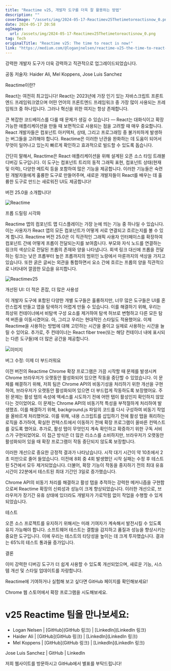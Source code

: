 ```yaml
---
title: "Reactime v25, 개발자 도구를 더욱 잘 활용하는 방법"
description: ""
coverImage: "/assets/img/2024-05-17-Reactimev25Thetimetoreactisnow_0.png"
date: 2024-05-17 20:58
ogImage: 
  url: /assets/img/2024-05-17-Reactimev25Thetimetoreactisnow_0.png
tag: Tech
originalTitle: "Reactime v25: The time to react is now!"
link: "https://medium.com/@loganjnelsen/reactime-v25-the-time-to-react-is-now-ace90e45a9c7"
---
```



강력한 개발자 도구가 더욱 강력하고 직관적으로 업그레이드되었습니다.

공동 저술자: Haider Ali, Mel Koppens, Jose Luis Sanchez

Reactime이란?

React는 여전히 최고입니다! React는 2023년에 가장 인기 있는 자바스크립트 프론트엔드 프레임워크였으며 어떤 언어의 프론트엔드 프레임워크 중 가장 많이 사용되는 프레임워크 중 하나입니다. 그러나 혁신을 위한 여지는 항상 존재합니다.

<div class="content-ad"></div>

큰 복잡한 코드베이스를 다룰 때 문제가 생길 수 있습니다 — React는 대화식이고 확장 가능한 애플리케이션을 만들 때 보편적으로 사용되는 점을 고려할 때 매우 중요합니다. React 개발자들은 컴포넌트 아키텍처, 상태, 그리고 프로그래밍 중 불가피하게 발생하는 버그들을 고려해야 합니다. Reactime은 이러한 난관을 완화하는 데 도움이 되어서 무엇이 일어나고 있는지 빠르게 확인하고 효과적으로 빌드할 수 있도록 돕습니다.

간단히 말해서, Reactime은 React 애플리케이션을 위해 설계된 오픈 소스 타임 트래블 디버깅 도구입니다. 이 도구는 컴포넌트 트리의 동적 그래픽 표현, 컴포넌트 상태(현재 및 이력), 다양한 메트릭 등을 포함하여 많은 기능을 제공합니다. 이러한 기능들은 숙련된 개발자들에게 훌륭한 도구로 만들어주며, 새로운 개발자들이 React를 배우는 데 훌륭한 도구로 만드는 새로워진 UI도 제공합니다!

버전 25.0을 소개합니다!

![Reactime](https://miro.medium.com/v2/resize:fit:1400/1*mWtM2Ad_D4rwpHggQv3JYQ.gif)

<div class="content-ad"></div>

프롭 드릴링 시각화

Reactime 앱의 컴포넌트 맵 디스플레이는 가장 눈에 띄는 기능 중 하나일 수 있습니다. 이는 사용자가 React 앱의 모든 컴포넌트가 어떻게 서로 연결되고 흐르는지를 볼 수 있게 합니다. Reactime 버전 25.0은 이 직관적인 그래픽 사용자 인터페이스를 확장하여 컴포넌트 간에 어떻게 프롭이 전달되는지를 보여줍니다. 부모와 자식 노드를 연결하는 링크의 색상으로 전달된 프롭의 존재와 양을 나타냅니다. 회색 링크 대신에 프롭을 전달하는 링크는 낮은 프롭부터 높은 프롭까지의 범위인 노랑에서 마룬까지의 색상을 가지고 있습니다. 또한 굵은 글씨는 외관을 통합하면서 요소 간에 흐르는 프롭의 양을 직관적으로 나타내어 깔끔한 모습을 유지합니다.

![Reactimev25](/assets/img/2024-05-17-Reactimev25Thetimetoreactisnow_0.png)

개선된 UI: 더 적은 혼잡, 더 많은 사용성

<div class="content-ad"></div>

이 개발자 도구에 포함된 다양한 개별 도구들은 훌륭하지만, 너무 많은 도구들은 UI를 혼란스럽게 만들고 앱을 탐색하기 어렵게 만들 수 있습니다. 이를 해결하기 위해, 우리는 최상위 컨테이너에서 비탐색 구성 요소를 제거하여 탐색 허브로 변형하고 다른 모든 탐색 버튼을 이동시켰어요. 아, 그리고 우리는 현대적인 스타일도 적용했어요. 이제 Reactime을 사용하는 방법에 대해 고민하는 시간을 줄이고 실제로 사용하는 시간을 늘릴 수 있어요. 추가로, 주 컨테이너는 React fiber tree(또는 해당 컨테이너 내에 표시되는 다른 도구들)에 더 많은 공간을 제공합니다.

![이미지](/assets/img/2024-05-17-Reactimev25Thetimetoreactisnow_1.png)

버그 수정: 이제 더 부드러워요

이전 버전의 Reactime Chrome 확장 프로그램은 가끔 시작할 때 문제를 발생시켜 Chrome 브라우저가 오랫동안 활성화되어 있으면 작동을 중단할 수 있었습니다. 이 문제를 해결하기 위해, 저희 팀은 Chrome API의 비동기성을 처리하기 위한 개선을 구현하여, 브라우저가 오랫동안 활성화되어 있으면 더 부드럽게 작동하도록 보장했어요. 주된 문제는 활성 탭의 속성에 액세스를 시도하기 전에 어떤 탭이 활성인지 확인하지 않았다는 것이었어요. 이 문제는 Chrome API의 비동기적 특성을 부적절하게 처리하여 발생했죠. 이를 해결하기 위해, background.js 파일의 코드를 다시 구성하여 비동기 작업을 올바르게 처리했어요. 이를 위해, 내용 스크립트를 삽입하기 전에 활성 탭을 쿼리하는 로직을 추가하여, 확실한 컨텍스트에서 이동하기 전에 확장 프로그램이 올바른 컨텍스트를 갖도록 했어요. 추가로, 활성 탭이 무엇인지 계속 확인하고 확증하기 위한 구독 서비스가 구현되었어요. 이 접근 방식은 더 많은 리소스를 소비하지만, 브라우저가 오랫동안 활성화되어 있을 때 확장 프로그램이 작동 중단되지 않도록 보장합니다.

<div class="content-ad"></div>

이러한 개선으로 중요한 긍정적 결과가 나타났습니다. 시작 대기 시간이 약 10초에서 2초 미만으로 줄어 들었습니다. 이전에 8회 중 4회 발생했던 시작 실패는 수정 후 테스트된 5건에서 모두 제거되었습니다. 더불어, 확장 기능이 작동을 중지하기 전의 최대 유휴 시간이 22분에서 테스트된 최대 기간인 3일로 증가했습니다.

Chrome API의 비동기 처리를 해결하고 활성 탭을 추적하는 강력한 메커니즘을 구현함으로써 Reactime 확장의 신뢰성과 성능이 크게 향상되었습니다. 이러한 개선으로, 브라우저가 장기간 유휴 상태에 있더라도 개발자가 가로막힘 없이 작업을 수행할 수 있게 되었습니다.

테스트

오픈 소스 프로젝트를 유지하기 위해서는 미래 기여자가 계속해서 발전시킬 수 있도록 유지 가능해야 합니다. 소프트웨어 테스트는 결함을 감지하고 품질과 성능을 향상시키는 중요한 도구입니다. 이에 우리는 테스트의 타당성을 높이는 데 크게 투자했습니다. 결과는 65%의 테스트 통과율 증가입니다.

<div class="content-ad"></div>

결론

이미 강력한 디버깅 도구가 더 쉽게 사용할 수 있도록 개선되었으며, 새로운 기능, 시스템 개선 및 스타일 업데이트를 자랑합니다.

Reactime에 기여하거나 실험해 보고 싶다면 GitHub 페이지를 확인해보세요!

Chrome 웹 스토어에서 확장 프로그램을 시도해보세요.

<div class="content-ad"></div>

# v25 Reactime 팀을 만나보세요:

- Logan Nelsen | [GitHub](GitHub 링크) | [LinkedIn](LinkedIn 링크)
- Haider Ali | [GitHub](GitHub 링크) | [LinkedIn](LinkedIn 링크)
- Mel Koppens | [GitHub](GitHub 링크) | [LinkedIn](LinkedIn 링크)

<div class="content-ad"></div>

Jose Luis Sanchez | GitHub | LinkedIn

저희 웹사이트를 방문하시고 GitHub에서 별표를 부탁드립니다!